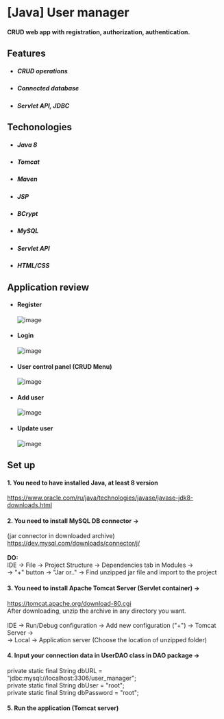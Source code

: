 # [Java] User manager

#### CRUD web app with registration, authorization, authentication.

## Features
- ##### CRUD operations
- ##### Connected database
- ##### Servlet API, JDBC

## Techonologies
- ##### Java 8
- ##### Tomcat
- ##### Maven
- ##### JSP
- ##### BCrypt
- ##### MySQL
- ##### Servlet API
- ##### HTML/CSS

## Application review
- #### Register

    ![image](https://lh4.googleusercontent.com/F1oUH4mf6xDVKgWpw9w7NWFaV1N5-lhpCfA9i_Y7un2NHU6ZoIIDYxy9N5VJqnEfqmVpkoJqi4Cza0rQ1QM8vk52nIT8NY0eJBd2V4yTT1nWd46EtU4HyXqz2b4HVZrpfQ=w1280)
    
- #### Login

    ![image](https://lh4.googleusercontent.com/kV13nBG_-jvI4PCvXikdSjVwwCIddP4tovvD4V4yrig4-2krZABgNAAoUsZJ1aCbS5IyIlxWbPqDcLnExfK3R0P8wt7aD9I8ADLNVVbu5Nv1pdGHk2cSaTZYBE2nPkZ0xQ=w1280)

- #### User control panel (CRUD Menu)

    ![image](https://lh6.googleusercontent.com/G_CxxpyOsZfHK31f5qtcuQ-05nqIDFLAohm29WlOs8Qc15UpJiSRPDBpgUB0SrTVSICEOS68227dkiXzdj2CXcP6mPZ3rxPvHmbPmaYRmx0IVo9XkABGYlG6DSF_iQyicw=w1280)
    
- #### Add user

    ![image](https://lh6.googleusercontent.com/WC266gZmnVo3kL7brqxB06N_wUvJuT0zcog7JzgUoqwsXidoz6mYABWRMSKt8Eie69CZEtlYNEtGYtdlrjiI9vkhkWI-avio6WbEPebAQideAdykUWGSKghoJwGN749SVg=w1280)
    
- #### Update user

    ![image](https://lh6.googleusercontent.com/xZMeJNPc0QEELlZ5YiY2jWwKGBoJtHD6trmrfqHtekh2w6fH13KSiWa1L0lQhahzBl5t0RGfdanwG_iMrpk6EhzS6nTNQ2yEtgZdpbHKus7SiRqTYsyopQN6g7HQ94O1kQ=w1280)


## Set up

#### 1. You need to have installed Java, at least 8 version
https://www.oracle.com/ru/java/technologies/javase/javase-jdk8-downloads.html
#### 2. You need to install MySQL DB connector ->
(jar connector in downloaded archive) https://dev.mysql.com/downloads/connector/j/<br><br>
<b>DO:</b><br>
IDE -> File -> Project Structure -> Dependencies tab in Modules -><br>
-> "+" button -> "Jar or.." -> Find unzipped jar file and import to the project

#### 3. You need to install Apache Tomcat Server (Servlet container) ->
https://tomcat.apache.org/download-80.cgi<br>
After downloading, unzip the archive in any directory you want.<br><br>
IDE -> Run/Debug configuration -> Add new configuration ("+") -> Tomcat Server -><br>
-> Local -> Application server (Choose the location of unzipped folder)<br>

#### 4. Input your connection data in UserDAO class in DAO package ->
private static final String dbURL = "jdbc:mysql://localhost:3306/user_manager";<br>
private static final String dbUser = "root";<br>
private static final String dbPassword = "root";<br>

#### 5. Run the application (Tomcat server)
